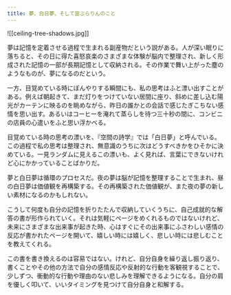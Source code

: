 ```yaml
---
title: 夢、白日夢、そして宙ぶらりんのこと
---
```


![[ceiling-tree-shadows.jpg]]

夢は記憶を定着させる過程で生まれる副産物だという説がある。人が深い眠りに落ちると、その日に得た喜怒哀楽のさまざまな体験が脳内で整理され、新しく形成された記憶の一部が長期記憶として収納される。その作業で舞い上がった塵のようなものが、夢になるのだという。

一方、目覚めている時にぼんやりする瞬間にも、私の思考はふと漂い出すことがある。例えば朝起きて、まだ灯りをつけていない居間に座り、斜めに差し込む陽光がカーテンに映るのを眺めながら、昨日の誰かとの会話で感じたぎこちない感情を思い出す。あるいはコーヒーを淹れて蒸らしを待つ三十秒の間に、コンビニの店員の心遣いをふと思い浮かべる。

目覚めている時の思考の漂いを、『空間の詩学』では「白日夢」と呼んでいる。この過程で私の思考は整理され、無意識のうちに次はどうすべきかをひそかに決めている。一見ランダムに見えるこの漂いも、よく見れば、言葉にできないけれど心にかかっていることばかりだ。

夢と白日夢は循環のプロセスだ。夜の夢は脳が記憶を整理することで生まれ、昼の白日夢は価値観を再構築する。その再構築された価値観が、また夜の夢の新しい素材になるのかもしれない。

こうして何度も自分の記憶を折りたたんで収納していくうちに、自己成就的な解答の書が形作られていく。それは気軽にページをめくれるものではないけれど、未来にさまざまな出来事が起きた時、心はすぐにその出来事にふさわしい感情の反応が書かれたページを開いて、嬉しい時には嬉しく、悲しい時には悲しむことを教えてくれる。

この書を書き換えるのは容易ではない。けれど、自分自身を繰り返し振り返り、書くことやその他の方法で自分の感情反応や反射的な行動を客観視することで、少しずつ、衝動的な行動や理由のない悲しみを理解できるようになる。自分の肩を優しく叩いて、いいタイミングを見つけて自分自身と和解する。
